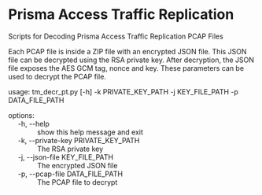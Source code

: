 # Prisma Access Traffic Replication
Scripts for Decoding Prisma Access Traffic Replication PCAP Files

Each PCAP file is inside a ZIP file with an encrypted JSON file. This JSON file can be decrypted using the RSA private
key. After decryption, the JSON file exposes the AES GCM tag, nonce and key. These parameters can be used to decrypt the
PCAP file.

usage: tm_decr_pt.py [-h] -k PRIVATE_KEY_PATH -j KEY_FILE_PATH -p DATA_FILE_PATH

options:  
&nbsp;&nbsp;&nbsp;&nbsp;&nbsp;-h, --help  
&nbsp;&nbsp;&nbsp;&nbsp;&nbsp;&nbsp;&nbsp;&nbsp;&nbsp;&nbsp;&nbsp;&nbsp;&nbsp;&nbsp;&nbsp;show this help message and exit  
&nbsp;&nbsp;&nbsp;&nbsp;&nbsp;-k, --private-key PRIVATE_KEY_PATH  
&nbsp;&nbsp;&nbsp;&nbsp;&nbsp;&nbsp;&nbsp;&nbsp;&nbsp;&nbsp;&nbsp;&nbsp;&nbsp;&nbsp;&nbsp;The RSA private key  
&nbsp;&nbsp;&nbsp;&nbsp;&nbsp;-j, --json-file KEY_FILE_PATH  
&nbsp;&nbsp;&nbsp;&nbsp;&nbsp;&nbsp;&nbsp;&nbsp;&nbsp;&nbsp;&nbsp;&nbsp;&nbsp;&nbsp;&nbsp;The encrypted JSON file  
&nbsp;&nbsp;&nbsp;&nbsp;&nbsp;-p, --pcap-file DATA_FILE_PATH  
&nbsp;&nbsp;&nbsp;&nbsp;&nbsp;&nbsp;&nbsp;&nbsp;&nbsp;&nbsp;&nbsp;&nbsp;&nbsp;&nbsp;&nbsp;The PCAP file to decrypt  
